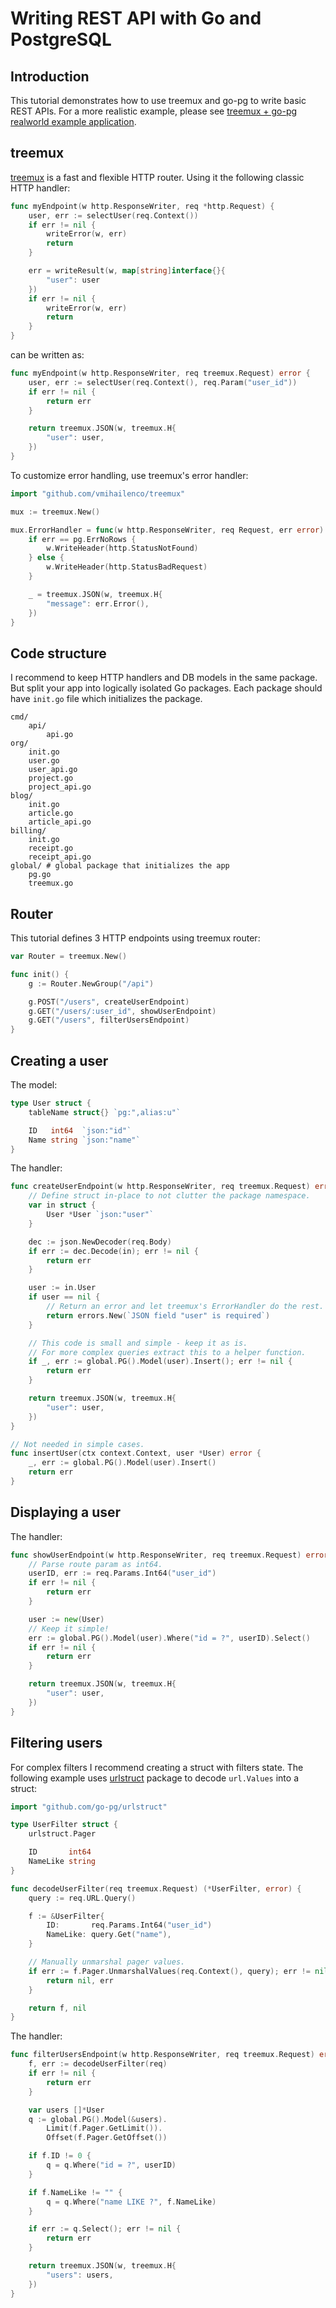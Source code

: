 # Writing REST API with Go and PostgreSQL

## Introduction

This tutorial demonstrates how to use treemux and go-pg to write basic REST APIs. For a more
realistic example, please see
[treemux + go-pg realworld example application](https://github.com/uptrace/go-treemux-realworld-example-app).

## treemux

[treemux](https://github.com/vmihailenco/treemux) is a fast and flexible HTTP router. Using it the
following classic HTTP handler:

```go
func myEndpoint(w http.ResponseWriter, req *http.Request) {
    user, err := selectUser(req.Context())
    if err != nil {
        writeError(w, err)
        return
    }

    err = writeResult(w, map[string]interface{}{
        "user": user
    })
    if err != nil {
        writeError(w, err)
        return
    }
}
```

can be written as:

```go
func myEndpoint(w http.ResponseWriter, req treemux.Request) error {
    user, err := selectUser(req.Context(), req.Param("user_id"))
    if err != nil {
        return err
    }

    return treemux.JSON(w, treemux.H{
        "user": user,
    })
}
```

To customize error handling, use treemux's error handler:

```go
import "github.com/vmihailenco/treemux"

mux := treemux.New()

mux.ErrorHandler = func(w http.ResponseWriter, req Request, err error) {
    if err == pg.ErrNoRows {
        w.WriteHeader(http.StatusNotFound)
    } else {
        w.WriteHeader(http.StatusBadRequest)
    }

    _ = treemux.JSON(w, treemux.H{
        "message": err.Error(),
    })
}
```

## Code structure

I recommend to keep HTTP handlers and DB models in the same package. But split your app into
logically isolated Go packages. Each package should have `init.go` file which initializes the
package.

```
cmd/
    api/
        api.go
org/
    init.go
    user.go
    user_api.go
    project.go
    project_api.go
blog/
    init.go
    article.go
    article_api.go
billing/
    init.go
    receipt.go
    receipt_api.go
global/ # global package that initializes the app
    pg.go
    treemux.go
```

## Router

This tutorial defines 3 HTTP endpoints using treemux router:

```go
var Router = treemux.New()

func init() {
    g := Router.NewGroup("/api")

    g.POST("/users", createUserEndpoint)
    g.GET("/users/:user_id", showUserEndpoint)
    g.GET("/users", filterUsersEndpoint)
}
```

## Creating a user

The model:

```go
type User struct {
    tableName struct{} `pg:",alias:u"`

    ID   int64  `json:"id"`
    Name string `json:"name"`
}
```

The handler:

```go
func createUserEndpoint(w http.ResponseWriter, req treemux.Request) error {
    // Define struct in-place to not clutter the package namespace.
    var in struct {
        User *User `json:"user"`
    }

    dec := json.NewDecoder(req.Body)
    if err := dec.Decode(in); err != nil {
        return err
    }

    user := in.User
    if user == nil {
        // Return an error and let treemux's ErrorHandler do the rest.
        return errors.New(`JSON field "user" is required`)
    }

    // This code is small and simple - keep it as is.
    // For more complex queries extract this to a helper function.
    if _, err := global.PG().Model(user).Insert(); err != nil {
        return err
    }

    return treemux.JSON(w, treemux.H{
        "user": user,
    })
}

// Not needed in simple cases.
func insertUser(ctx context.Context, user *User) error {
    _, err := global.PG().Model(user).Insert()
    return err
}
```

## Displaying a user

The handler:

```go
func showUserEndpoint(w http.ResponseWriter, req treemux.Request) error {
    // Parse route param as int64.
    userID, err := req.Params.Int64("user_id")
    if err != nil {
        return err
    }

    user := new(User)
    // Keep it simple!
    err := global.PG().Model(user).Where("id = ?", userID).Select()
    if err != nil {
        return err
    }

    return treemux.JSON(w, treemux.H{
        "user": user,
    })
}
```

## Filtering users

For complex filters I recommend creating a struct with filters state. The following example uses
[urlstruct](github.com/go-pg/urlstruct) package to decode `url.Values` into a struct:

```go
import "github.com/go-pg/urlstruct"

type UserFilter struct {
    urlstruct.Pager

    ID       int64
    NameLike string
}

func decodeUserFilter(req treemux.Request) (*UserFilter, error) {
    query := req.URL.Query()

    f := &UserFilter{
        ID:       req.Params.Int64("user_id")
        NameLike: query.Get("name"),
    }

    // Manually unmarshal pager values.
    if err := f.Pager.UnmarshalValues(req.Context(), query); err != nil {
        return nil, err
    }

    return f, nil
}
```

The handler:

```go
func filterUsersEndpoint(w http.ResponseWriter, req treemux.Request) error {
    f, err := decodeUserFilter(req)
    if err != nil {
        return err
    }

    var users []*User
    q := global.PG().Model(&users).
        Limit(f.Pager.GetLimit()).
        Offset(f.Pager.GetOffset())

    if f.ID != 0 {
        q = q.Where("id = ?", userID)
    }

    if f.NameLike != "" {
        q = q.Where("name LIKE ?", f.NameLike)
    }

    if err := q.Select(); err != nil {
        return err
    }

    return treemux.JSON(w, treemux.H{
        "users": users,
    })
}
```
